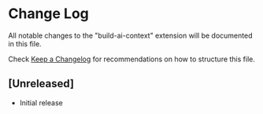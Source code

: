 # Change Log

All notable changes to the "build-ai-context" extension will be documented in this file.

Check [Keep a Changelog](http://keepachangelog.com/) for recommendations on how to structure this file.

## [Unreleased]

- Initial release